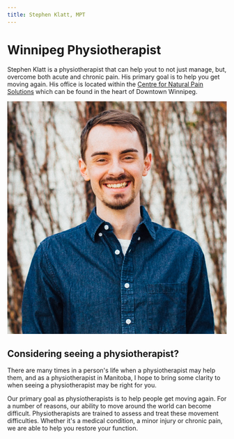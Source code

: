 ```yaml
---
title: Stephen Klatt, MPT 
---
```

# Winnipeg Physiotherapist

Stephen Klatt is a physiotherapist that can help yout to not just manage, but, overcome both acute and chronic pain. His primary goal is to help you get moving again. His office is located within the [Centre for Natural Pain Solutions](https://www.klattphysio.ca/contact) which can be found in the heart of Downtown Winnipeg. 

![Stephen Klatt, MPT](https://raw.githubusercontent.com/klattphysio/klattphysio.github.io/master/_pictures/StephenPortrait.png "Stephen Klatt, MPT")

## Considering seeing a physiotherapist?

There are many times in a person's life when a physiotherapist may help them, and as a physiotherapist in Manitoba, I hope to bring some clarity to when seeing a physiotherapist may be right for you. 

Our primary goal as physiotherapists is to help people get moving again. For a number of reasons, our ability to move around the world can become difficult. Physiotherapists are trained to assess and treat these movement difficulties. Whether it's a medical condition, a minor injury or chronic pain, we are able to help you restore your function. 
